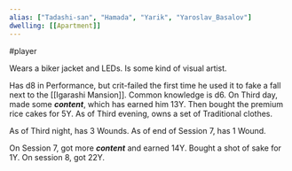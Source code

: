 ```yaml
---
alias: ["Tadashi-san", "Hamada", "Yarik", "Yaroslav_Basalov"]
dwelling: [[Apartment]]
---
```

#player 

Wears a biker jacket and LEDs.
Is some kind of visual artist. 

Has d8 in Performance, but crit-failed the first time he used it to fake a fall next to the [[Igarashi Mansion]].
Common knowledge is d6.
On Third day, made some ___content___, which has earned him 13Y. Then bought the premium rice cakes for 5Y.
As of Third evening, owns a set of Traditional clothes.

As of Third night, has 3 Wounds.
As of end of Session 7, has 1 Wound. 

On Session 7, got more ***content*** and earned 14Y.
Bought a shot of sake for 1Y.
On session 8, got 22Y.